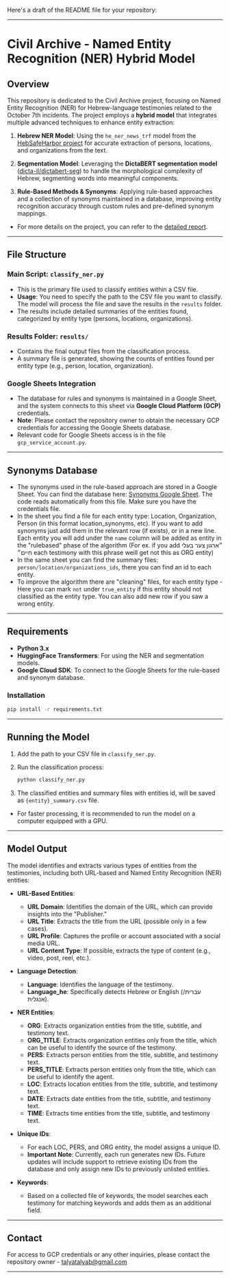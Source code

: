 Here's a draft of the README file for your repository:

---

# Civil Archive - Named Entity Recognition (NER) Hybrid Model

## Overview

This repository is dedicated to the Civil Archive project, focusing on Named Entity Recognition (NER) for Hebrew-language testimonies related to the October 7th incidents. The project employs a **hybrid model** that integrates multiple advanced techniques to enhance entity extraction:

1. **Hebrew NER Model**: Using the `he_ner_news_trf` model from the [HebSafeHarbor project](https://github.com/8400TheHealthNetwork/HebSafeHarbor) for accurate extraction of persons, locations, and organizations from the text.
   
2. **Segmentation Model**: Leveraging the **DictaBERT segmentation model** ([dicta-il/dictabert-seg](https://huggingface.co/dicta-il/dictabert-seg)) to handle the morphological complexity of Hebrew, segmenting words into meaningful components.

3. **Rule-Based Methods & Synonyms**: Applying rule-based approaches and a collection of synonyms maintained in a database, improving entity recognition accuracy through custom rules and pre-defined synonym mappings.

- For more details on the project, you can refer to the [detailed report](https://drive.google.com/file/d/1nG3YjFcVaCNNzDjI6V9snKZhQi8KGM-t/view?usp=sharing).

---

## File Structure

### Main Script: `classify_ner.py`
- This is the primary file used to classify entities within a CSV file.
- **Usage**: You need to specify the path to the CSV file you want to classify. The model will process the file and save the results in the `results` folder.
- The results include detailed summaries of the entities found, categorized by entity type (persons, locations, organizations).

### Results Folder: `results/`
- Contains the final output files from the classification process.
- A summary file is generated, showing the counts of entities found per entity type (e.g., person, location, organization).

### Google Sheets Integration
- The database for rules and synonyms is maintained in a Google Sheet, and the system connects to this sheet via **Google Cloud Platform (GCP)** credentials.
- **Note**: Please contact the repository owner to obtain the necessary GCP credentials for accessing the Google Sheets database.
- Relevant code for Google Sheets access is in the file `gcp_service_account.py`.

---

## Synonyms Database

- The synonyms used in the rule-based approach are stored in a Google Sheet. You can find the database here:
  [Synonyms Google Sheet](https://docs.google.com/spreadsheets/d/1cdfq43IcbOaj7mUquVeiRWEBg_O6IsWOVO5SVeRmMlM/edit?gid=854247877#gid=854247877). The code reads automatically from this file. Make sure you have the credentials file.
- In the sheet you find a file for each entity type: Location, Organization, Person (in this format location_synonyms, etc). If you want to add synonyms just add them in the relevant row (if exists), or in a new line. Each entity you will add under the `name` column will be added as entity in the "rulebased" phase of the algorithm (For ex. if you add ״ארגון צער בעלי חיים״ each testimony with this phrase weill get not this as ORG entity)
- In the same sheet you can find the summary files: `person/location/organizations_ids`, there you can find an id to each entity.
- To improve the algorithm there are "cleaning" files, for each entity type - Here you can mark `not` under `true_entity` if this entity should not classified as the entity type. You can also add new row if you saw a wrong entity.

---

## Requirements

- **Python 3.x**
- **HuggingFace Transformers**: For using the NER and segmentation models.
- **Google Cloud SDK**: To connect to the Google Sheets for the rule-based and synonym database.

### Installation

```bash
pip install -r requirements.txt
```

---

## Running the Model

1. Add the path to your CSV file in `classify_ner.py`.
2. Run the classification process:
   
   ```bash
   python classify_ner.py
   ```

3. The classified entities and summary files with entities id, will be saved as `{entity}_summary.csv` file.

- For faster processing, it is recommended to run the model on a computer equipped with a GPU.

---


## Model Output

The model identifies and extracts various types of entities from the testimonies, including both URL-based and Named Entity Recognition (NER) entities:

- **URL-Based Entities**:
  - **URL Domain**: Identifies the domain of the URL, which can provide insights into the "Publisher."
  - **URL Title**: Extracts the title from the URL (possible only in a few cases).
  - **URL Profile**: Captures the profile or account associated with a social media URL.
  - **URL Content Type**: If possible, extracts the type of content (e.g., video, post, reel, etc.).

- **Language Detection**:
  - **Language**: Identifies the language of the testimony.
  - **Language_he**: Specifically detects Hebrew or English (עברית/ אנגלית).

- **NER Entities**:
  - **ORG**: Extracts organization entities from the title, subtitle, and testimony text.
  - **ORG_TITLE**: Extracts organization entities only from the title, which can be useful to identify the source of the testimony.
  - **PERS**: Extracts person entities from the title, subtitle, and testimony text.
  - **PERS_TITLE**: Extracts person entities only from the title, which can be useful to identify the agent.
  - **LOC**: Extracts location entities from the title, subtitle, and testimony text.
  - **DATE**: Extracts date entities from the title, subtitle, and testimony text.
  - **TIME**: Extracts time entities from the title, subtitle, and testimony text.

- **Unique IDs**:
  - For each LOC, PERS, and ORG entity, the model assigns a unique ID. 
  - **Important Note**: Currently, each run generates new IDs. Future updates will include support to retrieve existing IDs from the database and only assign new IDs to previously unlisted entities.

- **Keywords**:
  - Based on a collected file of keywords, the model searches each testimony for matching keywords and adds them as an additional field.

---

## Contact

For access to GCP credentials or any other inquiries, please contact the repository owner - talyatalyab@gmail.com

---

